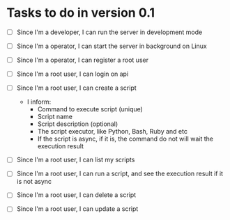 # Tasks to do in version 0.1

- [ ] Since I'm a developer, I can run the server in development mode

- [ ] Since I'm a operator, I can start the server in background on Linux

- [ ] Since I'm a operator, I can register a root user

- [ ] Since I'm a root user, I can login on api

- [ ] Since I'm a root user, I can create a script
    - I inform:
        - Command to execute script (unique)
        - Script name
        - Script description (optional)
        - The script executor, like Python, Bash, Ruby and etc
        - If the script is async, if it is, the command do not will wait the execution result

- [ ] Since I'm a root user, I can list my scripts

- [ ] Since I'm a root user, I can run a script, and see the execution result if it is not async

- [ ] Since I'm a root user, I can delete a script

- [ ] Since I'm a root user, I can update a script 